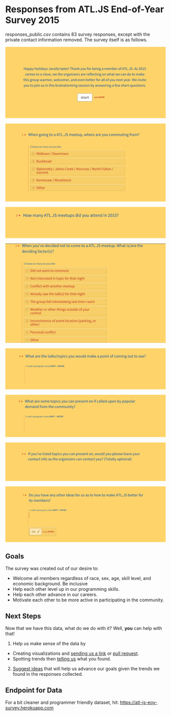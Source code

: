 # Responses from ATL.JS End-of-Year Survey 2015

responses_public.csv contains 83 survey responses, except with the private contact information removed. The survey itself is as follows.

![Welcome Screen](images/welcome.png)

![Locations Commuting From](images/commute-locations.png)

![Attendance](images/attendance.png)

![Attendance Deciding Factors](images/attendance-deciding-factors.png)

![Topics](images/topics.png)

![Mindshare](images/mindshare.png)

![Contact Info](images/contact-info.png)

![Ideas](images/ideas.png)

## Goals

The survey was created out of our desire to:

* Welcome all members regardless of race, sex, age, skill level, and economic background. Be inclusive
* Help each other level up in our programming skills.
* Help each other advance in our careers.
* Motivate each other to be more active in participating in the community.

## Next Steps

Now that we have this data, what do we do with it? Well, **you** can help with that!

1. Help us make sense of the data by
  * Creating visualizations and [sending us a link](https://github.com/atlantajavascript/end-of-year-survey-2015/issues/new) or [pull request](https://github.com/atlantajavascript/end-of-year-survey-2015/pulls).
  * Spotting trends then [telling us](https://github.com/atlantajavascript/end-of-year-survey-2015/issues/new) what you found.
2. [Suggest ideas](https://github.com/atlantajavascript/end-of-year-survey-2015/issues/new) that will help us advance our goals given the trends we found in the responses collected.

## Endpoint for Data
For a bit cleaner and programmer friendly dataset, hit:
    https://atl-js-eoy-survey.herokuapp.com
